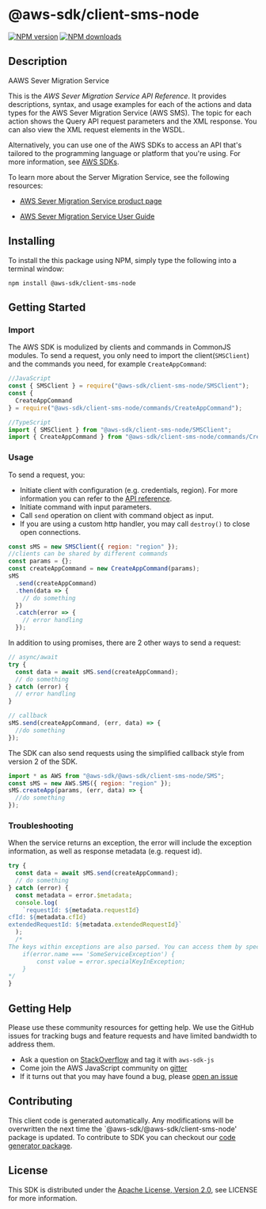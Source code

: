 # @aws-sdk/client-sms-node

[![NPM version](https://img.shields.io/npm/v/@aws-sdk/client-sms-node/preview.svg)](https://www.npmjs.com/package/@aws-sdk/client-sms-node)
[![NPM downloads](https://img.shields.io/npm/dm/@aws-sdk/client-sms-node.svg)](https://www.npmjs.com/package/@aws-sdk/client-sms-node)

## Description

<fullname>AAWS Sever Migration Service</fullname> <p>This is the <i>AWS Sever Migration Service API Reference</i>. It provides descriptions, syntax, and usage examples for each of the actions and data types for the AWS Sever Migration Service (AWS SMS). The topic for each action shows the Query API request parameters and the XML response. You can also view the XML request elements in the WSDL.</p> <p>Alternatively, you can use one of the AWS SDKs to access an API that's tailored to the programming language or platform that you're using. For more information, see <a href="http://aws.amazon.com/tools/#SDKs">AWS SDKs</a>.</p> <p>To learn more about the Server Migration Service, see the following resources:</p> <ul> <li> <p> <a href="https://aws.amazon.com/server-migration-service/">AWS Sever Migration Service product page</a> </p> </li> <li> <p> <a href="https://docs.aws.amazon.com/server-migration-service/latest/userguide/server-migration.html">AWS Sever Migration Service User Guide</a> </p> </li> </ul>

## Installing

To install the this package using NPM, simply type the following into a terminal window:

```
npm install @aws-sdk/client-sms-node
```

## Getting Started

### Import

The AWS SDK is modulized by clients and commands in CommonJS modules. To send a request, you only need to import the client(`SMSClient`) and the commands you need, for example `CreateAppCommand`:

```javascript
//JavaScript
const { SMSClient } = require("@aws-sdk/client-sms-node/SMSClient");
const {
  CreateAppCommand
} = require("@aws-sdk/client-sms-node/commands/CreateAppCommand");
```

```javascript
//TypeScript
import { SMSClient } from "@aws-sdk/client-sms-node/SMSClient";
import { CreateAppCommand } from "@aws-sdk/client-sms-node/commands/CreateAppCommand";
```

### Usage

To send a request, you:

- Initiate client with configuration (e.g. credentials, region). For more information you can refer to the [API reference][].
- Initiate command with input parameters.
- Call `send` operation on client with command object as input.
- If you are using a custom http handler, you may call `destroy()` to close open connections.

```javascript
const sMS = new SMSClient({ region: "region" });
//clients can be shared by different commands
const params = {};
const createAppCommand = new CreateAppCommand(params);
sMS
  .send(createAppCommand)
  .then(data => {
    // do something
  })
  .catch(error => {
    // error handling
  });
```

In addition to using promises, there are 2 other ways to send a request:

```javascript
// async/await
try {
  const data = await sMS.send(createAppCommand);
  // do something
} catch (error) {
  // error handling
}
```

```javascript
// callback
sMS.send(createAppCommand, (err, data) => {
  //do something
});
```

The SDK can also send requests using the simplified callback style from version 2 of the SDK.

```javascript
import * as AWS from "@aws-sdk/@aws-sdk/client-sms-node/SMS";
const sMS = new AWS.SMS({ region: "region" });
sMS.createApp(params, (err, data) => {
  //do something
});
```

### Troubleshooting

When the service returns an exception, the error will include the exception information, as well as response metadata (e.g. request id).

```javascript
try {
  const data = await sMS.send(createAppCommand);
  // do something
} catch (error) {
  const metadata = error.$metadata;
  console.log(
    `requestId: ${metadata.requestId}
cfId: ${metadata.cfId}
extendedRequestId: ${metadata.extendedRequestId}`
  );
  /*
The keys within exceptions are also parsed. You can access them by specifying exception names:
    if(error.name === 'SomeServiceException') {
        const value = error.specialKeyInException;
    }
*/
}
```

## Getting Help

Please use these community resources for getting help. We use the GitHub issues for tracking bugs and feature requests and have limited bandwidth to address them.

- Ask a question on [StackOverflow](https://stackoverflow.com/questions/tagged/aws-sdk-js) and tag it with `aws-sdk-js`
- Come join the AWS JavaScript community on [gitter](https://gitter.im/aws/aws-sdk-js-v3)
- If it turns out that you may have found a bug, please [open an issue](https://github.com/aws/aws-sdk-js-v3/issues)

## Contributing

This client code is generated automatically. Any modifications will be overwritten the next time the `@aws-sdk/@aws-sdk/client-sms-node' package is updated. To contribute to SDK you can checkout our [code generator package][].

## License

This SDK is distributed under the
[Apache License, Version 2.0](http://www.apache.org/licenses/LICENSE-2.0),
see LICENSE for more information.

[code generator package]: https://github.com/aws/aws-sdk-js-v3/tree/master/packages/service-types-generator
[api reference]: https://docs.aws.amazon.com/AWSJavaScriptSDK/latest/
